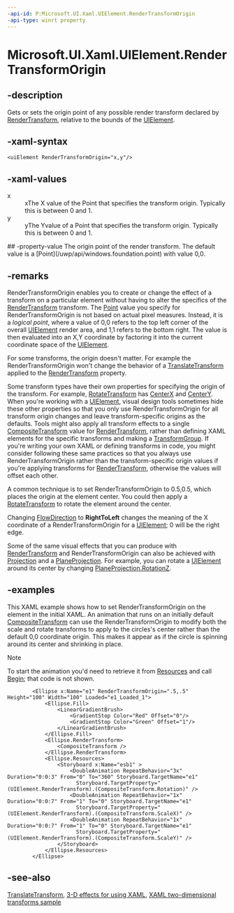 ```yaml
---
-api-id: P:Microsoft.UI.Xaml.UIElement.RenderTransformOrigin
-api-type: winrt property
---
```


<!-- Property syntax
public Windows.Foundation.Point RenderTransformOrigin { get;  set; }
-->

# Microsoft.UI.Xaml.UIElement.RenderTransformOrigin

## -description
Gets or sets the origin point of any possible render transform declared by [RenderTransform](uielement_rendertransform.md), relative to the bounds of the [UIElement](uielement.md).

## -xaml-syntax
```xaml
<uiElement RenderTransformOrigin="x,y"/>
```


## -xaml-values
<dl><dt>x</dt><dd>xThe X value of the Point that specifies the transform origin. Typically this is between 0 and 1.</dd>
<dt>y</dt><dd>yThe Yvalue of a Point that specifies the transform origin. Typically this is between 0 and 1.</dd>
</dl>
## -property-value
The origin point of the render transform. The default value is a [Point](/uwp/api/windows.foundation.point) with value 0,0.

## -remarks
RenderTransformOrigin enables you to create or change the effect of a transform on a particular element without having to alter the specifics of the [RenderTransform](uielement_rendertransform.md) transform. The [Point](/uwp/api/windows.foundation.point) value you specify for RenderTransformOrigin is not based on actual pixel measures. Instead, it is a *logical point*, where a value of 0,0 refers to the top left corner of the overall [UIElement](uielement.md) render area, and 1,1 refers to the bottom right. The value is then evaluated into an X,Y coordinate by factoring it into the current coordinate space of the [UIElement](uielement.md).

For some transforms, the origin doesn't matter. For example the RenderTransformOrigin won't change the behavior of a [TranslateTransform](../microsoft.ui.xaml.media/translatetransform.md) applied to the [RenderTransform](uielement_rendertransform.md) property.

Some transform types have their own properties for specifying the origin of the transform. For example, [RotateTransform](../microsoft.ui.xaml.media/rotatetransform.md) has [CenterX](../microsoft.ui.xaml.media/rotatetransform_centerx.md) and [CenterY](../microsoft.ui.xaml.media/rotatetransform_centery.md). When you're working with a [UIElement](uielement.md), visual design tools sometimes hide these other properties so that you only use RenderTransformOrigin for all transform origin changes and leave transform-specific origins as the defaults. Tools might also apply all transform effects to a single [CompositeTransform](../microsoft.ui.xaml.media/compositetransform.md) value for [RenderTransform](uielement_rendertransform.md), rather than defining XAML elements for the specific transforms and making a [TransformGroup](../microsoft.ui.xaml.media/transformgroup.md). If you're writing your own XAML or defining transforms in code, you might consider following these same practices so that you always use RenderTransformOrigin rather than the transform-specific origin values if you're applying transforms for [RenderTransform](uielement_rendertransform.md), otherwise the values will offset each other.

A common technique is to set RenderTransformOrigin to 0.5,0.5, which places the origin at the element center. You could then apply a [RotateTransform](../microsoft.ui.xaml.media/rotatetransform.md) to rotate the element around the center.

Changing [FlowDirection](frameworkelement_flowdirection.md) to **RightToLeft** changes the meaning of the X coordinate of a RenderTransformOrigin for a [UIElement](uielement.md); 0 will be the right edge.

Some of the same visual effects that you can produce with [RenderTransform](uielement_rendertransform.md) and RenderTransformOrigin can also be achieved with [Projection](uielement_projection.md) and a [PlaneProjection](../microsoft.ui.xaml.media/planeprojection.md). For example, you can rotate a [UIElement](uielement.md) around its center by changing [PlaneProjection.RotationZ](../microsoft.ui.xaml.media/planeprojection_rotationz.md).

## -examples
This XAML example shows how to set RenderTransformOrigin on the element in the initial XAML. An animation that runs on an initially default [CompositeTransform](../microsoft.ui.xaml.media/compositetransform.md) can use the RenderTransformOrigin to modify both the scale and rotate transforms to apply to the circles's center rather than the default 0,0 coordinate origin. This makes it appear as if the circle is spinning around its center and shrinking in place. 

> [!NOTE]
> To start the animation you'd need to retrieve it from [Resources](frameworkelement_resources.md) and call [Begin](../microsoft.ui.xaml.media.animation/storyboard_begin_1621727531.md); that code is not shown.

```xaml
        <Ellipse x:Name="e1" RenderTransformOrigin=".5,.5" Height="100" Width="100" Loaded="e1_Loaded_1">
            <Ellipse.Fill>
                <LinearGradientBrush>
                    <GradientStop Color="Red" Offset="0"/>
                    <GradientStop Color="Green" Offset="1"/>
                </LinearGradientBrush>
            </Ellipse.Fill>
            <Ellipse.RenderTransform>
                <CompositeTransform />
            </Ellipse.RenderTransform>
            <Ellipse.Resources>
                <Storyboard x:Name="esb1" >
                    <DoubleAnimation RepeatBehavior="3x" Duration="0:0:3" From="0" To="360" Storyboard.TargetName="e1" 
                      Storyboard.TargetProperty="(UIElement.RenderTransform).(CompositeTransform.Rotation)" />
                    <DoubleAnimation RepeatBehavior="1x" Duration="0:0:7" From="1" To="0" Storyboard.TargetName="e1" 
                      Storyboard.TargetProperty="(UIElement.RenderTransform).(CompositeTransform.ScaleX)" />
                    <DoubleAnimation RepeatBehavior="1x" Duration="0:0:7" From="1" To="0" Storyboard.TargetName="e1" 
                      Storyboard.TargetProperty="(UIElement.RenderTransform).(CompositeTransform.ScaleY)" />
                </Storyboard>
            </Ellipse.Resources>
        </Ellipse>
```



## -see-also
[TranslateTransform](../microsoft.ui.xaml.media/translatetransform.md), [3-D effects for  using XAML](/previous-versions/windows/apps/hh700359(v=win.10)), [XAML two-dimensional transforms sample](https://github.com/microsoftarchive/msdn-code-gallery-microsoft/tree/master/Official%20Windows%20Platform%20Sample/Windows%208.1%20Store%20app%20samples/99866-Windows%208.1%20Store%20app%20samples/XAML%20two-dimensional%20transforms%20sample)
